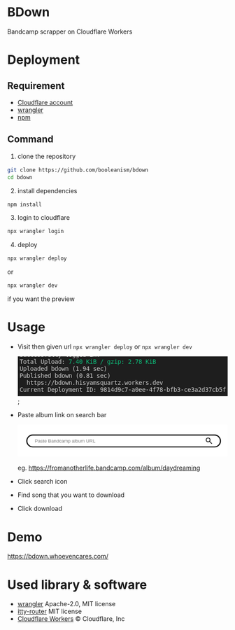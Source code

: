 # BDown
Bandcamp scrapper on Cloudflare Workers

# Deployment
## Requirement
- [Cloudflare account](https://developers.cloudflare.com/workers/)
- [wrangler](https://developers.cloudflare.com/workers/wrangler/)
- [npm](https://www.npmjs.com/)

## Command
1. clone the repository
```sh
git clone https://github.com/booleanism/bdown
cd bdown
```
2. install dependencies
```sh
npm install
```
3. login to cloudflare
```sh
npx wrangler login
```
4. deploy
```sh
npx wrangler deploy
```
or 
```sh
npx wrangler dev
```
if you want the preview

# Usage
- Visit then given url `npx wrangler deploy` or `npx wrangler dev`

    ![url](./resources/url.png);

- Paste album link on search bar

    ![seach bar](./resources/search_bar.png)

    eg. https://fromanotherlife.bandcamp.com/album/daydreaming

- Click search icon
- Find song that you want to download
- Click download

# Demo
https://bdown.whoevencares.com/

# Used library & software
- [wrangler](https://github.com/cloudflare/workers-sdk) Apache-2.0, MIT license
- [itty-router](https://github.com/kwhitley/itty-router) MIT license
- [Cloudflare Workers](https://workers.cloudflare.com/) © Cloudflare, Inc
